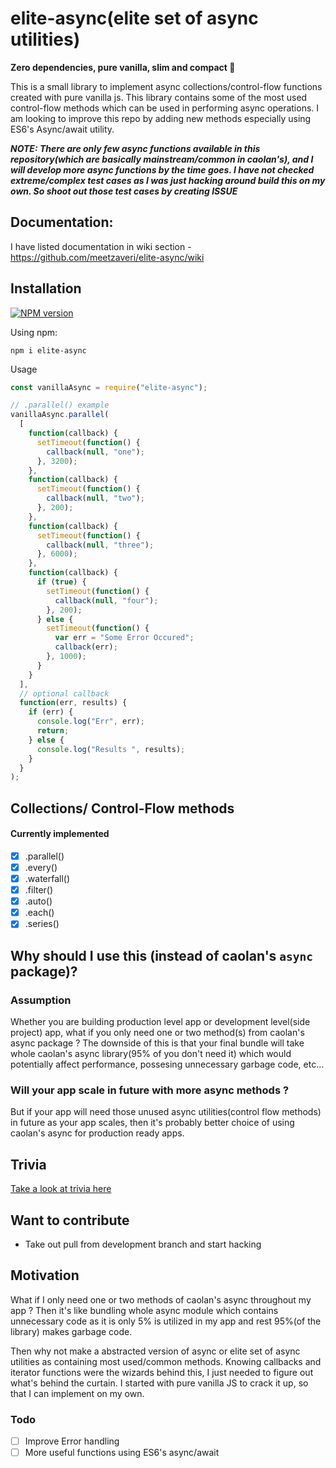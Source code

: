 # elite-async(elite set of async utilities)

**Zero dependencies, pure vanilla, slim and compact :wrench:**

This is a small library to implement async collections/control-flow functions created with pure vanilla js. This library contains some of the most used control-flow methods which can be used in performing async operations. I am looking to improve this repo by adding new methods especially using ES6's Async/await utility.

**_NOTE: There are only few async functions available in this repository(which are basically mainstream/common in caolan's), and I will develop more async functions by the time goes. I have not checked extreme/complex test cases as I was just hacking around build this on my own. So shoot out those test cases by creating ISSUE_**


## Documentation:

I have listed documentation in wiki section - https://github.com/meetzaveri/elite-async/wiki

## Installation

[![NPM version](https://img.shields.io/badge/npm-1.1.1-brightgreen.svg)](https://www.npmjs.com/package/elite-async)

Using npm:

```
npm i elite-async
```

Usage

```js
const vanillaAsync = require("elite-async");

// .parallel() example
vanillaAsync.parallel(
  [
    function(callback) {
      setTimeout(function() {
        callback(null, "one");
      }, 3200);
    },
    function(callback) {
      setTimeout(function() {
        callback(null, "two");
      }, 200);
    },
    function(callback) {
      setTimeout(function() {
        callback(null, "three");
      }, 6000);
    },
    function(callback) {
      if (true) {
        setTimeout(function() {
          callback(null, "four");
        }, 200);
      } else {
        setTimeout(function() {
          var err = "Some Error Occured";
          callback(err);
        }, 1000);
      }
    }
  ],
  // optional callback
  function(err, results) {
    if (err) {
      console.log("Err", err);
      return;
    } else {
      console.log("Results ", results);
    }
  }
);
```

## Collections/ Control-Flow methods

#### Currently implemented

- [x] .parallel()
- [x] .every()
- [x] .waterfall()
- [x] .filter()
- [x] .auto()
- [x] .each()
- [x] .series()

## Why should I use this (instead of caolan's `async` package)?

### Assumption
Whether you are building production level app or development level(side project) app, what if you only need one or two method(s) from caolan's async package ? 
The downside of this is that your final bundle will take whole caolan's async library(95% of you don't need it) which would potentially affect performance, possesing unnecessary garbage code, etc...

### Will your app scale in future with more async methods ?
But if your app will need those unused async utilities(control flow methods) in future as your app scales, then it's probably better choice of using caolan's async for production ready apps. 

## Trivia
[Take a look at trivia here](https://github.com/meetzaveri/elite-async/wiki/Trivia)

## Want to contribute
- Take out pull from development branch and start hacking

## Motivation
What if I only need one or two methods of caolan's async throughout my app ? Then it's like bundling whole async module which contains unnecessary code as it is only 5% is utilized in my app and rest 95%(of the library) makes garbage code. 

Then why not make a abstracted version of async or elite set of async utilities as containing most used/common methods.
Knowing callbacks and iterator functions were the wizards behind this, I just needed to figure out what's behind the curtain. I started with pure vanilla JS to crack it up, so that I can implement on my own.

### Todo

- [ ] Improve Error handling
- [ ] More useful functions using ES6's async/await
